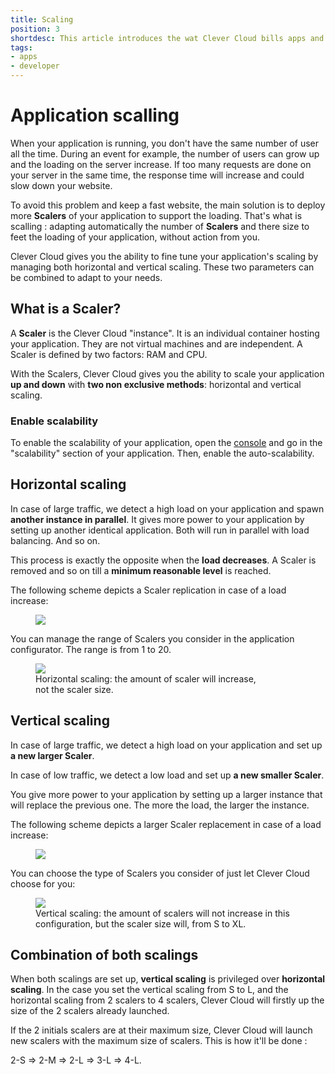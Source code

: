 ```yaml
---
title: Scaling
position: 3
shortdesc: This article introduces the wat Clever Cloud bills apps and services
tags:
- apps
- developer
---
```


# Application scalling

When your application is running, you don't have the same number of user all the time. During an event for example,
the number of users can grow up and the loading on the server increase. If too many requests are done on your
server in the same time, the response time will increase and could slow down your website.

To avoid this problem and keep a fast website, the main solution is to deploy more **Scalers** of your application to
support the loading. That's what is scalling : adapting automatically the number of **Scalers** and there size to feet the
loading of your application, without action from you.

Clever Cloud gives you the ability to fine tune your application's scaling by managing both horizontal and vertical
scaling. These two parameters can be combined to adapt to your needs.

## What is a Scaler?

A **Scaler** is the Clever Cloud "instance". It is an individual container hosting your application. They are not virtual
machines and are independent. A Scaler is defined by two factors: RAM and CPU.

With the Scalers, Clever Cloud gives you the ability to scale your application **up and down** with **two non
exclusive methods**: horizontal and vertical scaling.

### Enable scalability

To enable the scalability of your application, open the [console](https://console.clever-cloud.com/) and go in the
"scalability" section of your application. Then, enable the auto-scalability.

## Horizontal scaling

In case of large traffic, we detect a high load on your application and spawn **another instance in parallel**.
It gives more power to your application by setting up another identical application. Both will run in parallel with load
balancing. And so on.

This process is exactly the opposite when the **load decreases**. A Scaler is removed and so on till a **minimum
reasonable level** is reached.

The following scheme depicts a Scaler replication in case of a load increase:

<figure class="cc-content-img" >
  <a href="/assets/images/scaling_horizontal_scheme.jpg"><img src="/doc/assets/images/scaling_horizontal_scheme.jpg"/></a>
</figure>

You can manage the range of Scalers you consider in the application configurator. The range is from 1 to 20.

<figure class="cc-content-img" style="width:355px">
  <a href="/assets/images/select-scalab.png"><img src="/doc/assets/images/select-scalab.png"/></a>
  <figcaption>Horizontal scaling: the amount of scaler will increase, not the scaler size.</figcaption>
</figure>

## Vertical scaling

In case of large traffic, we detect a high load on your application and set up **a new larger Scaler**.

In case of low traffic, we detect a low load and set up **a new smaller Scaler**.

You give more power to your application by setting up a larger instance that will replace the previous one. The more the
load, the larger the instance.

The following scheme depicts a larger Scaler replacement in case of a load increase:

<figure class="cc-content-img">
  <a href="/assets/images/scaling_vertical_scheme.jpg"><img src="/doc/assets/images/scaling_vertical_scheme.jpg"/></a>
</figure>

You can choose the type of Scalers you consider of just let Clever Cloud choose for you:

<figure class="cc-content-img">
  <a href="/doc/assets/images/select-scalab.png"><img src="/doc/assets/images/select-scalab.png"/></a>
  <figcaption>Vertical scaling: the amount of scalers will not increase in this configuration, but the scaler size will,
  from S to XL.</figcaption>
</figure>

## Combination of both scalings

When both scalings are set up, **vertical scaling** is privileged over **horizontal scaling**. In the case you set the
vertical scaling from S to L, and the horizontal scaling from 2 scalers to 4 scalers, Clever Cloud will firstly up
the size of the 2 scalers already launched.

If the 2 initials scalers are at their maximum size, Clever Cloud will launch new scalers with the maximum size of scalers.
This is how it'll be done :

2-S => 2-M => 2-L => 3-L => 4-L.
